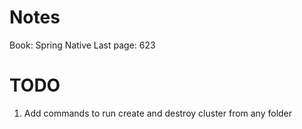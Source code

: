 # Notes
Book: Spring Native
Last page: 623

# TODO

1. Add commands to run create and destroy cluster from any folder